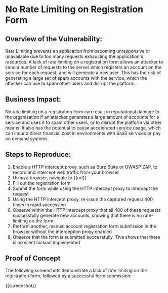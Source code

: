 # No Rate Limiting on Registration Form

## Overview of the Vulnerability:

Rate Limiting prevents an application from becoming unresponsive or unavailable due to too many requests exhausting the application's resources. A lack of rate limiting on a registration form allows an attacker to send a number of requests to the server which registers an account on the service for each request, and will generate a new user. This has the risk of generating a large set of spam accounts with the service, which the attacker can use to spam other users and disrupt the platform.

## Business Impact:

No rate limiting on a registration form can result in reputational damage to the organization if an attacker generates a large amount of accounts for a service and uses it to spam other users, or to disrupt the platform via other means. It also has the potential to cause accelerated service usage, which can incur a direct financial cost in environments with SaaS services or pay on demand systems.

## Steps to Reproduce:

1. Enable a HTTP intercept proxy, such as Burp Suite or OWASP ZAP, to record and intercept web traffic from your browser
1. Using a browser, navigate to {{url}}
1. Fill out the registration form
1. Submit the form while using the HTTP intercept proxy to intercept the request
1. Using the HTTP intercept proxy, re-issue the captured request 400 times in rapid succession
1. Observe within the HTTP intercept proxy that all 400 of these requests successfully generate new accounts, showing that there is no rate-limiting on the form
1. Perform another, manual account registration form submission in the browser without the interception proxy enabled
1. Observe that the form is submitted successfully. This shows that there is no silent lockout implemented

## Proof of Concept

The following screenshots demonstrate a lack of rate limiting on the registration form, followed by a successful form submission:

{{screenshot}}
